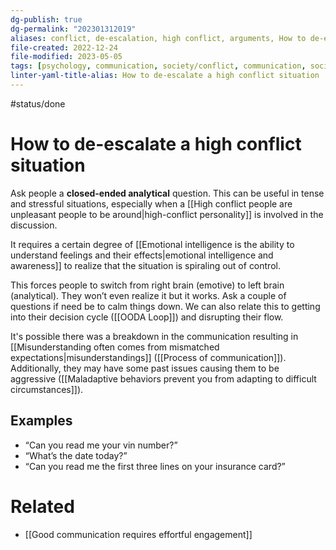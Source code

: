 ```yaml
---
dg-publish: true
dg-permalink: "202301312019"
aliases: conflict, de-escalation, high conflict, arguments, How to de-escalate a high conflict situation, reduce conflict, neutralize conflict, high conflict situation
file-created: 2022-12-24
file-modified: 2023-05-05
tags: [psychology, communication, society/conflict, communication, society/conflict, logic/analysis]
linter-yaml-title-alias: How to de-escalate a high conflict situation
---
```


#status/done

# How to de-escalate a high conflict situation

Ask people a **closed-ended analytical** question. This can be useful in tense and stressful situations, especially when a [[High conflict people are unpleasant people to be around|high-conflict personality]] is involved in the discussion. 

It requires a certain degree of [[Emotional intelligence is the ability to understand feelings and their effects|emotional intelligence and awareness]] to realize that the situation is spiraling out of control.

This forces people to switch from right brain (emotive) to left brain (analytical). They won’t even realize it but it works. Ask a couple of questions if need be to calm things down. We can also relate this to getting into their decision cycle ([[OODA Loop]]) and disrupting their flow.

It's possible there was a breakdown in the communication resulting in [[Misunderstanding often comes from mismatched expectations|misunderstandings]] ([[Process of communication]]). Additionally, they may have some past issues causing them to be aggressive ([[Maladaptive behaviors prevent you from adapting to difficult circumstances]]).

## Examples

- “Can you read me your vin number?”
- “What’s the date today?”
- “Can you read me the first three lines on your insurance card?”

# Related

- [[Good communication requires effortful engagement]]
